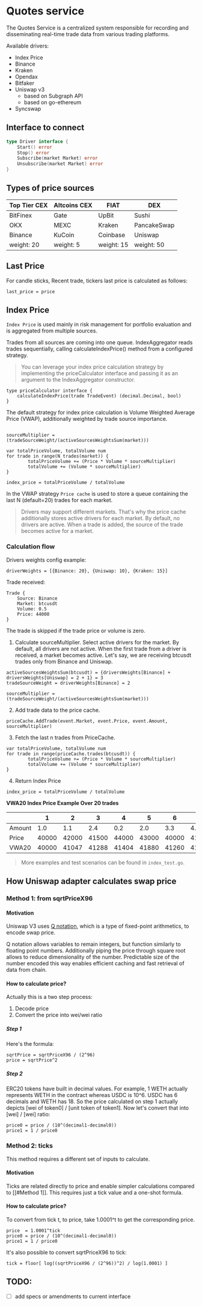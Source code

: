 # Quotes service

The Quotes Service is a centralized system responsible for recording and disseminating real-time trade data 
from various trading platforms.

Available drivers:
- Index Price
- Binance
- Kraken
- Opendax
- Bitfaker
- Uniswap v3
  - based on Subgraph API
  - based on go-ethereum
- Syncswap

## Interface to connect

```go
type Driver interface {
	Start() error
	Stop() error
	Subscribe(market Market) error
	Unsubscribe(market Market) error
}
```

## Types of price sources

| Top Tier CEX | Altcoins CEX | FIAT       | DEX         |
|--------------|--------------|------------|-------------|
| BitFinex     | Gate         | UpBit      | Sushi       |
| OKX          | MEXC         | Kraken     | PancakeSwap |
| Binance      | KuCoin       | Coinbase   | Uniswap     |
| weight: 20   | weight: 5    | weight: 15 | weight: 50  |

## Last Price

For candle sticks, Recent trade, tickers last price is calculated as follows:

```
last_price = price
```

## Index Price

```Index Price``` is used mainly in risk management for portfolio evaluation and is aggregated from multiple sources.

Trades from all sources are coming into one queue. IndexAggregator reads trades sequentially, calling calculateIndexPrice() method from a configured strategy.

> You can leverage your index price calculation strategy by implementing the priceCalculator interface and passing it as an argument to the IndexAggregator constructor.

```
type priceCalculator interface {
	calculateIndexPrice(trade TradeEvent) (decimal.Decimal, bool)
}
```

The default strategy for index price calculation is Volume Weighted Average Price (VWAP), additionally weighted by trade source importance.

```

sourceMultiplier = (tradeSourceWeight/(activeSourcesWeightsSum(market)))

var totalPriceVolume, totalVolume num
for trade in range(N trades(market)) {
		totalPriceVolume += (Price * Volume * sourceMultiplier)
		totalVolume += (Volume * sourceMultiplier)
}

index_price = totalPriceVolume / totalVolume 

```

In the VWAP strategy ```Price cache``` is used to store a queue containing the last N (default=20) trades for each market.

> Drivers may support different markets. That's why the price cache additionally stores active drivers for each market. By default, no drivers are active. When a trade is added, the source of the trade becomes active for a market.

### Calculation flow

Drivers weights config example: 
```
driverWeights = [{Binance: 20}, {Uniswap: 10}, {Kraken: 15}]
```


Trade received:

```
Trade {
	Source: Binance
	Market: btcusdt
	Volume: 0.5
	Price: 44000
}
```

The trade is skipped if the trade price or volume is zero.

1. Calculate sourceMultiplier. Select active drivers for the market. By default, all drivers are not active. When the first trade from a driver is received, a market becomes active. 
Let's say, we are receiving btcusdt trades only from Binance and Uniswap.
```	
activeSourcesWeightsSum(btcusdt) = {driversWeights[Binance] + driversWeights[Uniswap] = 2 + 1} = 3
tradeSourceWeight = driverWeights[Binance] = 2

sourceMultiplier = (tradeSourceWeight/(activeSourcesWeightsSum(market)))

```
2. Add trade data to the price cache.
```	
priceCache.AddTrade(event.Market, event.Price, event.Amount, sourceMultiplier)
```
3. Fetch the last n trades from PriceCache.
```
var totalPriceVolume, totalVolume num
for trade in range(priceCache.trades(btcusdt)) {
		totalPriceVolume += (Price * Volume * sourceMultiplier)
		totalVolume += (Volume * sourceMultiplier)
}
```
4. Return Index Price
```
index_price = totalPriceVolume / totalVolume 
```


**VWA20 Index Price Example Over 20 trades**

|        | 1   | 2   | 3   | 4   | 5   | 6   | 7   | 8   | 9   | 10  | 11  | 12  | 13  | 14  | 15  | 16  | 17  | 18  | 19  | 20  |
|--------|-----|-----|-----|-----|-----|-----|-----|-----|-----|-----|-----|-----|-----|-----|-----|-----|-----|-----|-----|-----|
| Amount | 1.0 | 1.1 | 2.4 | 0.2 | 2.0 | 3.3 | 4.0 | 2.9 | 1.0 | 0.1 | 0.01| 0.04| 9.0 | 0.4 | 4.4 | 5.0 | 6.0 | 0.1 | 2.0 | 1.0 |
| Price  | 40000| 42000| 41500| 44000| 43000| 40000| 41000| 42000| 43000| 42000| 45500| 41000| 41500| 42000| 44000| 46000| 47000| 46000| 44000| 42000|
| VWA20  | 40000| 41047| 41288| 41404| 41880| 41260| 41185| 41325| 41418| 41422| 41424| 41423| 41448| 41457| 41808| 42377| 43024| 43031| 43074| 43051|

> More examples and test scenarios can be found in ```index_test.go```.

## How Uniswap adapter calculates swap price

### Method 1: from sqrtPriceX96

#### Motivation

Uniswap V3 uses [Q notation](https://en.wikipedia.org/wiki/Q_(number_format)), which is a type of fixed-point arithmetics, to encode swap price.
 
Q notation allows variables to remain integers, but function similarly to floating point numbers.
Additionally piping the price through square root allows to reduce dimensionality of the number.
Predictable size of the number encoded this way enables efficient caching and fast retrieval of data from chain.

#### How to calculate price?

Actually this is a two step process:
1. Decode price
2. Convert the price into wei/wei ratio

##### Step 1

Here's the formula:
```
sqrtPrice = sqrtPriceX96 / (2^96)
price = sqrtPrice^2
```

##### Step 2

ERC20 tokens have built in decimal values.
For example, 1 WETH actually represents WETH in the contract whereas USDC is 10^6.
USDC has 6 decimals and WETH has 18.
So the price calculated on step 1 actually depicts [wei of token0] / [unit token of token1].
Now let's convert that into [wei] / [wei] ratio:

```
price0 = price / (10^(decimal1-decimal0))
price1 = 1 / price0
```

### Method 2: ticks

This method requires a different set of inputs to calculate.

#### Motivation

Ticks are related directly to price and enable simpler calculations compared to [[#Method 1]].
This requires just a tick value and a one-shot formula.

#### How to calculate price?

To convert from tick t, to price, take 1.0001^t to get the corresponding price.

```
price  = 1.0001^tick
price0 = price / (10^(decimal1-decimal0))
price1 = 1 / price0
```

It's also possible to convert sqrtPriceX96 to tick:
```
tick = floor[ log((sqrtPriceX96 / (2^96))^2) / log(1.0001) ]
```

## TODO:

- [ ] add specs or amendments to current interface
